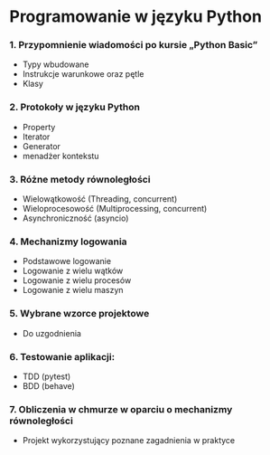 # Programowanie w języku Python

### 1. Przypomnienie wiadomości po kursie „Python Basic”
- Typy wbudowane
- Instrukcje warunkowe oraz pętle
- Klasy

### 2. Protokoły w języku Python
- Property
- Iterator
- Generator
- menadżer kontekstu

### 3. Różne metody równoległości
- Wielowątkowość (Threading, concurrent)
- Wieloprocesowość (Multiprocessing, concurrent)
- Asynchroniczność (asyncio)

### 4. Mechanizmy logowania
- Podstawowe logowanie
- Logowanie z wielu wątków
- Logowanie z wielu procesów
- Logowanie z wielu maszyn

### 5. Wybrane wzorce projektowe
- Do uzgodnienia

### 6. Testowanie aplikacji:
- TDD (pytest)
- BDD (behave)

### 7. Obliczenia w chmurze w oparciu o mechanizmy równoległości
- Projekt wykorzystujący poznane zagadnienia w praktyce

